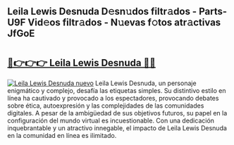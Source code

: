 ## Leila Lewis Desnuda D𝚎sn𝚞dos filtr𝚊dos - Parts-U9F Vid𝚎os filtr𝚊dos - N𝚞evas f𝚘tos atr𝚊ctivas JfGoE

# <h2><a href="http://mb1b52.tromn.icu/?c=Leila+Lewis+Desnuda">🔗👉👉👉 Leila Lewis Desnuda 🔗🔗</a></h2>

[![Leila Lewis Desnuda nuevo](https://i.imgur.com/pEAQMta.gif)](http://mb1b52.tromn.icu/?c=Leila+Lewis+Desnuda)
Leila Lewis Desnuda, un personaje enigmático y complejo, desafía las etiquetas simples. Su distintivo estilo en línea ha cautivado y provocado a los espectadores, provocando debates sobre ética, autoexpresión y las complejidades de las comunidades digitales. A pesar de la ambigüedad de sus objetivos futuros, su papel en la configuración del mundo virtual es incuestionable. Con una dedicación inquebrantable y un atractivo innegable, el impacto de Leila Lewis Desnuda en la comunidad en línea es ilimitado.
